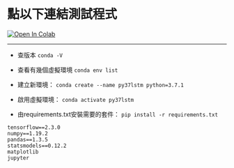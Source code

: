 # 點以下連結測試程式


[![Open In Colab](https://colab.research.google.com/assets/colab-badge.svg)](https://colab.research.google.com/github/maloyang/lstm_test/)

----

- 查版本 `conda -V`

- 查看有幾個虛擬環境 `conda env list`

- 建立新環境： `conda create --name py37lstm python=3.7.1`

- 啟用虛擬環境： `conda activate py37lstm`

- 由requirements.txt安裝需要的套件： `pip install -r requirements.txt`

```
tensorflow==2.3.0
numpy==1.19.2
pandas==1.3.5
statsmodels==0.12.2
matplotlib
jupyter
```

